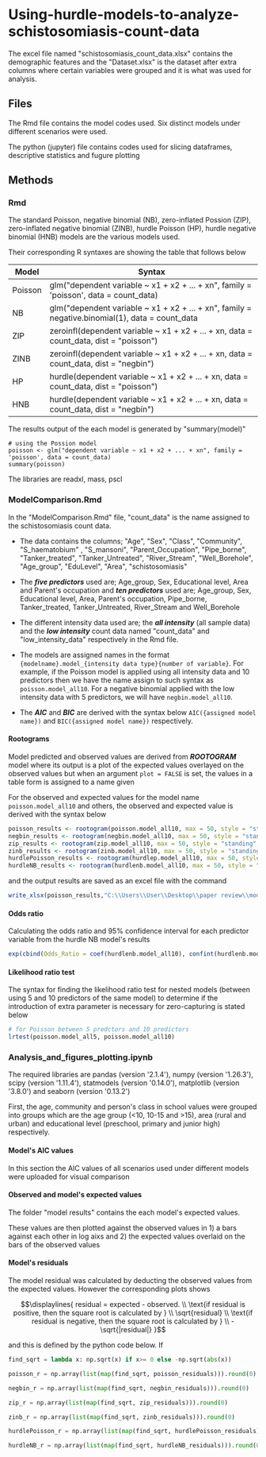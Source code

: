 # Using-hurdle-models-to-analyze-schistosomiasis-count-data
The excel file named "schistosomiasis_count_data.xlsx" contains the demographic features and the "Dataset.xlsx" is the dataset after extra columns where certain variables were grouped and it is what was used for analysis.

## Files

The Rmd file contains the model codes used. Six distinct models under different scenarios were used.

The python (jupyter) file contains codes used for slicing dataframes, descriptive statistics and fugure plotting

## Methods

### Rmd

The standard Poisson, negative binomial (NB), zero-inflated Possion (ZIP), zero-inflated negative binomial (ZINB), hurdle Poisson (HP), hurdle negative binomial (HNB) models are the various models used.

Their corresponding R syntaxes are showing the table that follows below

| Model | Syntax |
| --- | --- |
| Poisson | glm("dependent variable ~ x1 + x2 + ... + xn", family = 'poisson', data = count_data) |
| NB | glm("dependent variable ~ x1 + x2 + ... + xn", family = negative.binomial(1), data = count_data |
| ZIP | zeroinfl(dependent variable ~ x1 + x2 + ... + xn, data = count_data, dist = "poisson") |
| ZINB | zeroinfl(dependent variable ~ x1 + x2 + ... + xn, data = count_data, dist = "negbin") |
| HP | hurdle(dependent variable ~ x1 + x2 + ... + xn, data = count_data, dist = "poisson") |
| HNB | hurdle(dependent variable ~ x1 + x2 + ... + xn, data = count_data, dist = "negbin") |


The results output of the each model is generated by "summary(model)"

```
# using the Possion model
poisson <- glm("dependent variable ~ x1 + x2 + ... + xn", family = 'poisson', data = count_data)
summary(poisson)
```
The libraries are readxl, mass, pscl

### ModelComparison.Rmd

In the "ModelComparison.Rmd" file, "count_data" is the name assigned to the schistosomiasis count data. 

* The data contains the columns; "Age", "Sex", "Class", "Community", "S_haematobium" , "S_mansoni", "Parent_Occupation", "Pipe_borne", "Tanker_treated", "Tanker_Untreated", "River_Stream", "Well_Borehole", "Age_group", "EduLevel", "Area", "schistosomiasis" 

* The ***five predictors*** used are; Age_group, Sex, Educational level, Area and Parent's occupation and ***ten predictors*** used are; Age_group, Sex, Educational level, Area, Parent's occupation, Pipe_borne, Tanker_treated, Tanker_Untreated, River_Stream and Well_Borehole

* The different intensity data used are; the ***all intensity*** (all sample data) and the ***low intensity*** count data named "count_data" and "low_intensity_data" respectively in the Rmd file.

* The models are assigned names in the format `{modelname}.model_{intensity data type}{number of variable}`. For example, if the Poisson model is applied using all intensity data and 10 predictors then we have the name assign to such syntax as `poisson.model_all10`. For a negative binomial applied with the low intensity data with 5 predictors, we will have `negbin.model_all10`.

* The ***AIC*** and ***BIC*** are derived with the syntax below `AIC({assigned model name})` and `BIC({assigned model name})` respectively.


#### Rootograms

Model predicted and observed values are derived from ***ROOTOGRAM*** model where its output is a plot of the expected values overlayed on the observed values but when an argument `plot = FALSE` is set, the values in a table form is assigned to a name given

For the observed and expected values for the model name `poisson.model_all10` and others, the observed and expected value is derived with the syntax below
```r
poisson_results <- rootogram(poisson.model_all10, max = 50, style = "standing", plot = FALSE)
negbin_results <- rootogram(negbin.model_all10, max = 50, style = "standing", plot = FALSE)
zip_results <- rootogram(zip.model_all10, max = 50, style = "standing", plot = FALSE)
zinb_results <- rootogram(zinb.model_all10, max = 50, style = "standing", plot = FALSE)
hurdlePoisson_results <- rootogram(hurdlep.model_all10, max = 50, style = "standing", plot = FALSE)
hurdleNB_results <- rootogram(hurdlenb.model_all10, max = 50, style = "standing", plot = FALSE)
```

and the output results are saved as an excel file with the command
```r
write_xlsx(poisson_results,"C:\\Users\\User\\Desktop\\paper review\\model results\\poisson_results.xlsx")
```
#### Odds ratio

Calculating the odds ratio and 95% confidence interval for each predictor variable from the hurdle NB model's results 

```r
exp(cbind(Odds_Ratio = coef(hurdlenb.model_all10), confint(hurdlenb.model_all10)))
```

#### Likelihood ratio test

The syntax for finding the likelihood ratio test for nested models (between using 5 and 10 predictors of the same model) to determine if the introduction of extra parameter is necessary for zero-capturing is stated below

```r
# for Poisson between 5 predctors and 10 predictors
lrtest(poisson.model_all5, poisson.model_all10) 
```

### Analysis_and_figures_plotting.ipynb
The required libraries are pandas (version '2.1.4'), numpy (version '1.26.3'), scipy (version '1.11.4'), statmodels (version '0.14.0'), matplotlib (version '3.8.0') and seaborn (version '0.13.2')

First, the age, community and person's class in school values were grouped into groups which are the age group (<10, 10-15 and >15), area (rural and urban) and educational level (preschool, primary and junior high) respectively. 

#### Model's AIC values
In this section the AIC values of all scenarios used under different models were uploaded for visual comparison

#### Observed and model's expected values
The folder "model results" contains the each model's expected values. 

These values are then plotted against the observed values in 1) a bars against each other in log aixs and 2) the expected values overlaid on the bars of the observed values

#### Model's residuals
The model residual was calculated by deducting the observed values from the expected values. However the corresponding plots shows
```math
\displaylines{ residual = expected - observed. \\
\text{if residual is positive, then the square root is calculated by } \\
\sqrt{residual} \\
\text{if residual is negative, then the square root is calculated by } \\
-\sqrt{|residual|} }
```
and this is defined by the python code below. If 
```python
find_sqrt = lambda x: np.sqrt(x) if x>= 0 else -np.sqrt(abs(x))

poisson_r = np.array(list(map(find_sqrt, poisson_residuals))).round(0)

negbin_r = np.array(list(map(find_sqrt, negbin_residuals))).round(0)

zip_r = np.array(list(map(find_sqrt, zip_residuals))).round(0)

zinb_r = np.array(list(map(find_sqrt, zinb_residuals))).round(0)

hurdlePoisson_r = np.array(list(map(find_sqrt, hurdlePoisson_residuals))).round(0)

hurdleNB_r = np.array(list(map(find_sqrt, hurdleNB_residuals))).round(0)
```
